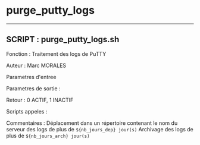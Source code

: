 # purge_putty_logs
------
SCRIPT : purge_putty_logs.sh
---
Fonction                 : Traitement des logs de PuTTY

Auteur                   : Marc MORALES

Parametres d'entree

Parametres de sortie     :

Retour                   : 0 ACTIF, 1 INACTIF

Scripts appeles          :

Commentaires :
Déplacement dans un répertoire contenant le nom du serveur des logs de plus de `${nb_jours_dep} jour(s)`
Archivage des logs de plus de `${nb_jours_arch} jour(s)`